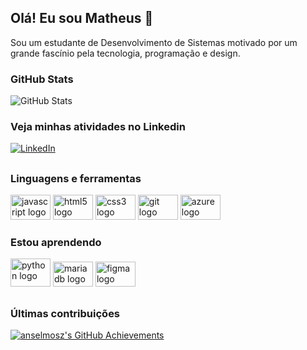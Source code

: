 ## Olá! Eu sou Matheus 👋
Sou um estudante de Desenvolvimento de Sistemas motivado por um grande fascínio pela tecnologia, programação e design.

### GitHub Stats

![GitHub Stats](https://github-readme-stats.vercel.app/api?username=anselmosz&theme=dark&border_color=000&show_icons=true) <!-- ![Top Langs](https://github-readme-stats-git-masterrstaa-rickstaa.vercel.app/api/top-langs/?username=anselmosz&layout=compact&theme=dark&border_color=000&show_icons=true) -->

### Veja minhas atividades no Linkedin
[![LinkedIn](https://img.shields.io/badge/LinkedIn-000?style=for-the-badge&logo=linkedin&logoColor=18c1f3)](https://www.linkedin.com/in/matheus-souza-anselmo-aba10a215/)

##

### Linguagens e ferramentas
<div>
  <img width="64" src="https://cdn.jsdelivr.net/gh/devicons/devicon/icons/javascript/javascript-original.svg" height="40" alt="javascript logo"  />
  <img width="64" src="https://cdn.jsdelivr.net/gh/devicons/devicon/icons/html5/html5-original.svg" height="40" alt="html5 logo"  />
  <img width="64" src="https://cdn.jsdelivr.net/gh/devicons/devicon/icons/css3/css3-original.svg" height="40" alt="css3 logo"  />
  <img width="64" src="https://cdn.jsdelivr.net/gh/devicons/devicon/icons/git/git-original.svg" height="40" alt="git logo"  />
  <img width="64" src="https://cdn.jsdelivr.net/gh/devicons/devicon/icons/azure/azure-original.svg" height="40" alt="azure logo"  />
</div>

### Estou aprendendo  
<div>
  <img width="64" src="https://cdn.jsdelivr.net/gh/devicons/devicon/icons/python/python-original.svg" height="45" alt="python logo"  />
  <img width="64" src="https://cdn.jsdelivr.net/gh/devicons/devicon/icons/mariadb/mariadb-original.svg" height="40" alt="mariadb logo"  />
  <img width="64" src="https://cdn.jsdelivr.net/gh/devicons/devicon/icons/figma/figma-original.svg" height="40" alt="figma logo"  />
</div>

## 

### Últimas contribuições
<div align="start">
  <a href="https://github.com/Anselmo-Ma">
    <img src="https://github-profile-summary-cards.vercel.app/api/cards/profile-details?username=anselmosz&theme=dark" alt="anselmosz's GitHub Achievements" />
  </a>
</div>
